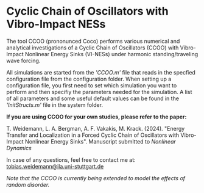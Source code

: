 # Cyclic Chain of Oscillators with Vibro-Impact NESs

The tool CCOO (prononunced Coco) performs various numerical and analytical investigations of a Cyclic Chain of Oscillators (CCOO) with Vibro-Impact Nonlinear Energy Sinks (VI-NESs) under harmonic standing/traveling wave forcing.

All simulations are started from the _'CCOO.m'_ file that reads in the specfied configuration file from the configuration folder. When setting up a configuration file, you first need to set which simulation you want to perform and then specifiy the parameters needed for the simulation. A list of all parameters and some useful default values can be found in the _'InitStructs.m'_ file in the system folder.

**If you are using CCOO for your own studies, please refer to the paper:**

T. Weidemann, L. A. Bergman, A. F. Vakakis, M. Krack. (2024). "Energy Transfer and Localization in a Forced Cyclic Chain of Oscillators with Vibro-Impact Nonlinear Energy Sinks". Manuscript submitted to _Nonlinear Dynamics_

In case of any questions, feel free to contact me at: tobias.weidemann@ila.uni-stuttgart.de


_Note that the CCOO is currently being extended to model the effects of random disorder._

